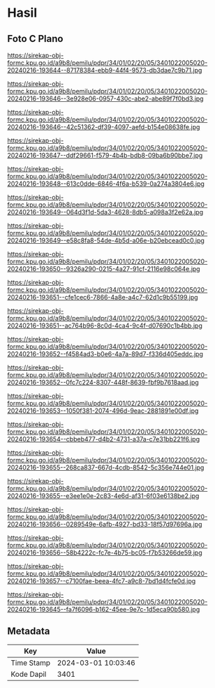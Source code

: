 # Hasil

## Foto C Plano

https://sirekap-obj-formc.kpu.go.id/a9b8/pemilu/pdpr/34/01/02/20/05/3401022005020-20240216-193644--87178384-ebb9-44f4-9573-db3dae7c9b71.jpg

https://sirekap-obj-formc.kpu.go.id/a9b8/pemilu/pdpr/34/01/02/20/05/3401022005020-20240216-193646--3e928e06-0957-430c-abe2-abe89f7f0bd3.jpg

https://sirekap-obj-formc.kpu.go.id/a9b8/pemilu/pdpr/34/01/02/20/05/3401022005020-20240216-193646--42c51362-df39-4097-aefd-b154e08638fe.jpg

https://sirekap-obj-formc.kpu.go.id/a9b8/pemilu/pdpr/34/01/02/20/05/3401022005020-20240216-193647--ddf29661-f579-4b4b-bdb8-09ba6b90bbe7.jpg

https://sirekap-obj-formc.kpu.go.id/a9b8/pemilu/pdpr/34/01/02/20/05/3401022005020-20240216-193648--613c0dde-6846-4f6a-b539-0a274a3804e6.jpg

https://sirekap-obj-formc.kpu.go.id/a9b8/pemilu/pdpr/34/01/02/20/05/3401022005020-20240216-193649--064d3f1d-5da3-4628-8db5-a098a3f2e62a.jpg

https://sirekap-obj-formc.kpu.go.id/a9b8/pemilu/pdpr/34/01/02/20/05/3401022005020-20240216-193649--e58c8fa8-54de-4b5d-a06e-b20ebcead0c0.jpg

https://sirekap-obj-formc.kpu.go.id/a9b8/pemilu/pdpr/34/01/02/20/05/3401022005020-20240216-193650--9326a290-0215-4a27-91cf-2116e98c064e.jpg

https://sirekap-obj-formc.kpu.go.id/a9b8/pemilu/pdpr/34/01/02/20/05/3401022005020-20240216-193651--cfe1cec6-7866-4a8e-a4c7-62d1c9b55199.jpg

https://sirekap-obj-formc.kpu.go.id/a9b8/pemilu/pdpr/34/01/02/20/05/3401022005020-20240216-193651--ac764b96-8c0d-4ca4-9c4f-d07690c1b4bb.jpg

https://sirekap-obj-formc.kpu.go.id/a9b8/pemilu/pdpr/34/01/02/20/05/3401022005020-20240216-193652--f4584ad3-b0e6-4a7a-89d7-f336d405eddc.jpg

https://sirekap-obj-formc.kpu.go.id/a9b8/pemilu/pdpr/34/01/02/20/05/3401022005020-20240216-193652--0fc7c224-8307-448f-8639-fbf9b7618aad.jpg

https://sirekap-obj-formc.kpu.go.id/a9b8/pemilu/pdpr/34/01/02/20/05/3401022005020-20240216-193653--1050f381-2074-496d-9eac-2881891e00df.jpg

https://sirekap-obj-formc.kpu.go.id/a9b8/pemilu/pdpr/34/01/02/20/05/3401022005020-20240216-193654--cbbeb477-d4b2-4731-a37a-c7e31bb221f6.jpg

https://sirekap-obj-formc.kpu.go.id/a9b8/pemilu/pdpr/34/01/02/20/05/3401022005020-20240216-193655--268ca837-667d-4cdb-8542-5c356e744e01.jpg

https://sirekap-obj-formc.kpu.go.id/a9b8/pemilu/pdpr/34/01/02/20/05/3401022005020-20240216-193655--e3ee1e0e-2c83-4e6d-af31-6f03e6138be2.jpg

https://sirekap-obj-formc.kpu.go.id/a9b8/pemilu/pdpr/34/01/02/20/05/3401022005020-20240216-193656--0289549e-6afb-4927-bd33-18f57d97696a.jpg

https://sirekap-obj-formc.kpu.go.id/a9b8/pemilu/pdpr/34/01/02/20/05/3401022005020-20240216-193656--58b4222c-fc7e-4b75-bc05-f7b53266de59.jpg

https://sirekap-obj-formc.kpu.go.id/a9b8/pemilu/pdpr/34/01/02/20/05/3401022005020-20240216-193657--c7100fae-beea-4fc7-a9c8-7bd1d4fcfe0d.jpg

https://sirekap-obj-formc.kpu.go.id/a9b8/pemilu/pdpr/34/01/02/20/05/3401022005020-20240216-193645--fa7f6096-b162-45ee-9e7c-1d5eca90b580.jpg


## Metadata

| Key        | Value               |
| ---------- | ------------------- |
| Time Stamp | 2024-03-01 10:03:46 |
| Kode Dapil | 3401                |



